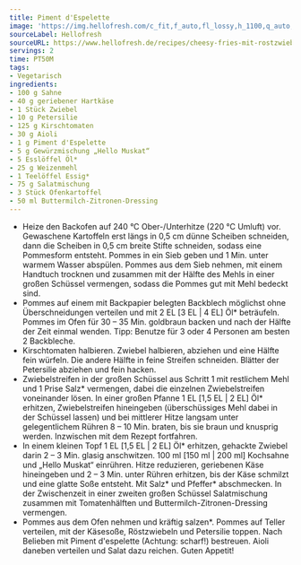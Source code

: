 ```yaml
---
title: Piment d'Espelette
image: 'https://img.hellofresh.com/c_fit,f_auto,fl_lossy,h_1100,q_auto,w_2600/hellofresh_s3/image/cheesy-fries-mit-rostzwiebeln-piment-d-espelette-0aaf15a4.jpg'
sourceLabel: Hellofresh
sourceURL: https://www.hellofresh.de/recipes/cheesy-fries-mit-rostzwiebeln-piment-d-espelette-61c0b5ba1dd67f39c4416e82
servings: 2
time: PT50M
tags:
- Vegetarisch
ingredients:
- 100 g Sahne
- 40 g geriebener Hartkäse
- 1 Stück Zwiebel
- 10 g Petersilie
- 125 g Kirschtomaten
- 30 g Aioli
- 1 g Piment d'Espelette
- 5 g Gewürzmischung „Hello Muskat“
- 5 Esslöffel Öl*
- 25 g Weizenmehl
- 1 Teelöffel Essig*
- 75 g Salatmischung
- 3 Stück Ofenkartoffel
- 50 ml Buttermilch-Zitronen-Dressing
---
```


- Heize den Backofen auf 240 °C Ober-/Unterhitze (220 °C Umluft) vor. Gewaschene Kartoffeln erst längs in 0,5 cm dünne Scheiben schneiden, dann die Scheiben in 0,5 cm breite Stifte schneiden, sodass eine Pommesform entsteht. Pommes in ein Sieb geben und 1 Min. unter warmem Wasser abspülen. Pommes aus dem Sieb nehmen, mit einem Handtuch trocknen und zusammen mit der Hälfte des Mehls in einer großen Schüssel vermengen, sodass die Pommes gut mit Mehl bedeckt sind.
- Pommes auf einem mit Backpapier belegten Backblech möglichst ohne Überschneidungen verteilen und mit 2 EL [3 EL | 4 EL] Öl\* beträufeln. Pommes im Ofen für 30 – 35 Min. goldbraun backen und nach der Hälfte der Zeit einmal wenden. Tipp: Benutze für 3 oder 4 Personen am besten 2 Backbleche.
- Kirschtomaten halbieren. Zwiebel halbieren, abziehen und eine Hälfte fein würfeln. Die andere Hälfte in feine Streifen schneiden. Blätter der Petersilie abziehen und fein hacken.
- Zwiebelstreifen in der großen Schüssel aus Schritt 1 mit restlichem Mehl und 1 Prise Salz\* vermengen, dabei die einzelnen Zwiebelstreifen voneinander lösen. In einer großen Pfanne 1 EL [1,5 EL | 2 EL] Öl\* erhitzen, Zwiebelstreifen hineingeben (überschüssiges Mehl dabei in der Schüssel lassen) und bei mittlerer Hitze langsam unter gelegentlichem Rühren 8 – 10 Min. braten, bis sie braun und knusprig werden. Inzwischen mit dem Rezept fortfahren.
- In einem kleinen Topf 1 EL [1,5 EL | 2 EL] Öl\* erhitzen, gehackte Zwiebel darin 2 – 3 Min. glasig anschwitzen. 100 ml [150 ml | 200 ml] Kochsahne und „Hello Muskat“ einrühren. Hitze reduzieren, geriebenen Käse hineingeben und 2 – 3 Min. unter Rühren erhitzen, bis der Käse schmilzt und eine glatte Soße entsteht. Mit Salz\* und Pfeffer\* abschmecken. In der Zwischenzeit in einer zweiten großen Schüssel Salatmischung zusammen mit Tomatenhälften und Buttermilch-Zitronen-Dressing vermengen.
- Pommes aus dem Ofen nehmen und kräftig salzen\*. Pommes auf Teller verteilen, mit der Käsesoße, Röstzwiebeln und Petersilie toppen. Nach Belieben mit Piment d'espelette (Achtung: scharf!) bestreuen. Aioli daneben verteilen und Salat dazu reichen. Guten Appetit!
